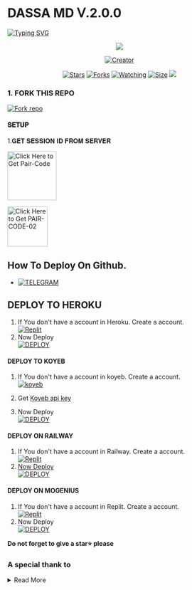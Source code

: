 #        DASSA MD ᐯ.2.0.0

   <a>
                                      <a href="https://git.io/typing-svg"><img src="https://readme-typing-svg.demolab.com?font=Jersey+20+Charted&size=30&pause=1000&color=F71515&width=435&lines=BOT+100%25+WORKING%E2%84%A2%EF%B8%8F" alt="Typing SVG" /></a>   
            
<p align="center"> 
<up A simple WhatsApp User Bot Coded BY DASSA-MD</u>
</p>
<p align="center">
<img src="https://files.catbox.moe/m3rpvr.png"/>       

<p align="center">
<a href="#"><img title="Creator" src="https://img.shields.io/badge/Creator-DASSA_MD-red.svg?style=for-the-badge&logo=github"></a>
</a>
</p>
<p align="center">
<p/>
<p align="center">
<a href="https://github.com/Kgtech-cmr/KERM_MD-V2/stargazers/"><img title="Stars" src="https://img.shields.io/github/stars/Kgtech-cmr/KERM_MD-V2?color=white&style=flat-square"></a>
<a href="https://github.com/Kgtech-cmr/KERM_MD-V2/network/members"><img title="Forks" src="https://img.shields.io/github/forks/Kgtech-cmr/KERM_MD-V2?color=yellow&style=flat-square"></a>
<a href="https://github.com/Kgtech-cmr/KERM_MD-V2/watchers"><img title="Watching" src="https://img.shields.io/github/watchers/Kgtech-cmr/KERM_MD-V2?label=Watchers&color=red&style=flat-square"></a>
<a href="https://github.com/Janithsadanuwan/Queen-Nilu-Md/"><img title="Size" src="https://img.shields.io/github/repo-size/AlipBot/Api-Alpis?style=flat-square&color=darkred"></a>
<a href="https://hits.seeyoufarm.com"><img src="https://hits.seeyoufarm.com/api/count/incr/badge.svg?url=https://github.com/Janithsadanuwan/Queen-Nilu-Md/%2Fhit-counter&count_bg=%2379C83D&title_bg=%23555555&icon=probot.svg&icon_color=%2304FF00&title=hits&edge_flat=false"/></a>
        
### 1. FORK THIS REPO

<a href='https://github.com/Dassa20077/DASSA-MD-V2/fork' target="_blank"><img alt='Fork repo' src='https://img.shields.io/badge/Fork This Repo-black?style=for-the-badge&logo=git&logoColor=white'/></a>
<p align="center">

#### 𝐒𝐄𝐓𝐔𝐏


1.𝐆𝐄𝐓 𝐒𝐄𝐒𝐒𝐈𝐎𝐍 𝐈𝐃 𝐅𝐑𝐎𝐌 𝐒𝐄𝐑𝐕𝐄𝐑

<a href="https://dassa-md-pair-site-i5fm.onrender.com/"><img src="https://img.shields.io/badge/PAIR_CODE-blue" alt="Click Here to Get Pair-Code" width="110"></a>   

<a href="https://dassa-md-pair-site-i5fm.onrender.com/"><img src="https://img.shields.io/badge/QR CODE-green" alt="Click Here to Get PAIR-CODE-02" width="90"></a> 

## How To Deploy On Github.
* [![TELEGRAM](https://img.shields.io/badge/HOW_TO_DEPLOY-red?style=for-the-badge&logo=telegram&logoColor=green)](https://t.me/ai_bot_md/213)

## DEPLOY TO HEROKU 

1. If You don't have a account in Heroku. Create a account.
    <br>
<a href='https://heroku.com' target="_blank"><img alt='Replit' src='https://img.shields.io/badge/-Create-black?style=for-the-badge&logo=heroku'/></a>
   <br>
2. Now Deploy
    <br>
<a href='https://dashboard.heroku.com/new?button-url=https://github.com/Dassa20077/DASSA-MD-V2&template=https://github.com/Dassa20077/DASSA-MD-V2.git ' target="_blank"><img alt='DEPLOY' src='https://img.shields.io/badge/-DEPLOY-black?style=for-the-badge&logo=heroku'/></a>

#### DEPLOY TO KOYEB 

1. If You don't have a account in koyeb. Create a account.
    <br>
<a href='https://app.koyeb.com/auth/signup' target="_blank"><img alt='koyeb' src='https://img.shields.io/badge/-Create-black?style=for-the-badge&logo=koyeb'/></a>

2. Get [Koyeb api key](https://app.koyeb.com/account/api)

4. Now Deploy
    <br>
<a href='https://app.koyeb.com/services/deploy?type=git&repository=https://github.com/Dassa20077/DASSA-MD-V2&branch=main&name=xbotmd&builder=dockerfile&env[SESSION_ID]=%20&env[WORK_TYPE]=private&env[HANDLER]=.&env[BOT_INFO]=ᴀɪ-ʙᴏᴛ-ᴍᴅ;ᴛᴄʀᴏɴᴇʙ%20ʜᴀᴄᴋx;https://files.catbox.moe/74pca4.jpg&env[SUDO]=263716394979&env[STICKER_DATA]=ᴛᴄʀᴏɴᴇʙ&env[DATABASE_URL]' target="_blank"><img alt='DEPLOY' src='https://img.shields.io/badge/-DEPLOY-black?style=for-the-badge&logo=koyeb'/></a>

#### DEPLOY ON RAILWAY

1. If You don't have a account in Railway. Create a account.
    <br>
<a href='https://railway.app' target="_blank"><img alt='Replit' src='https://img.shields.io/badge/-Create-black?style=for-the-badge&logo=railway'/>
2. Now Deploy
    <br>
<a href='https://railway.app' target="_blank"><img alt='DEPLOY' src='https://img.shields.io/badge/-DEPLOY-black?style=for-the-badge&logo=railway'/></a>

#### DEPLOY ON MOGENIUS

1. If You don't have a account in Replit. Create a account.
    <br>
<a href='https://mogenius.com' target="_blank"><img alt='Replit' src='https://img.shields.io/badge/-Create-black?style=for-the-badge&logo=genius'/></a>
2. Now Deploy
    <br>
<a href='https://mogenius.com' target="_blank"><img alt='DEPLOY' src='https://img.shields.io/badge/-DEPLOY-black?style=for-the-badge&logo=genius'/></a>

  **Do not forget to give a star⭐️ please**

### A special thank to

<details close>
<summary>Read More</summary>

<br>

* [`REAL DEXTER`](https://github.com/Dassa20077)
* ## Contact Dev of DASSA-MD-V2
 </details>
